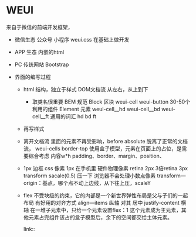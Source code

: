 # WEUI
  来自于微信的前端开发框架，
  - 微信生态 公众号 小程序
  weui.css 在基础上做开发
  - APP 生态
  内嵌的html
  - PC 传统网站 Bootstrap

  - 界面的编写过程
    - html 结构，独立于样式
      DOM文档流  从左右，从上到下
      - 取类名很重要
      BEM 规范
      Block 区块 weui-cell
      weui-button 30-50个利用的组件
      Element 元素
      weui-cell__hd 
      weui-cell__bd 
      weui-cell__ft
      通用的词汇 hd bd ft 
    - 再写样式

    - 离开文档流
      里面的元素不再受影响，before absolute 脱离了正常的文档流，
      weui-cells  border-top 使用盒子模型，元素在页面上的占位，是需要综合考虑  内容w*h padding、border、margin、position、
    - 1px 边框
      css 像素 1px 在手机里
      硬件物理像素  retina 2px 3倍retina 3px transform sacale(0.5) 压一下
      浏览器不会处理小数点像素 transform—origin：基点，哪个点不动上边线，从下往上压，scaleY

    - flex
      不受块级的约束，它的内部是一个新世界弹性布局是父与子们的一起布局
      有好用的对齐方式  align—items  纵轴
      对其 居中 justify-content 横轴
      在一堆子元素中，只给一个元素设置flex：1  这个元素成为主元素，其他元素占完组件该占的盒子模型后，余下的空间都交给主体元素。



      link:: <link href="https://cdn.bootcss.com/weui/1.1.3/style/weui.css" rel="stylesheet">
